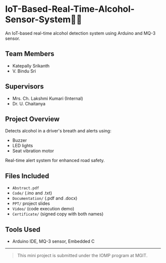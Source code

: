 # IoT-Based-Real-Time-Alcohol-Sensor-System🚗🔔

An IoT-based real-time alcohol detection system using Arduino and MQ-3 sensor.

## Team Members
- Katepally Srikanth  
- V. Bindu Sri 

## Supervisors
- Mrs. Ch. Lakshmi Kumari (Internal)  
- Dr. U. Chaitanya 

## Project Overview
Detects alcohol in a driver's breath and alerts using:
- Buzzer
- LED lights
- Seat vibration motor

Real-time alert system for enhanced road safety.

## Files Included
- `Abstract.pdf`
- `Code/` (.ino and .txt)
- `Documentation/` (.pdf and .docx)
- `PPT/` project slides
- `Video/` (code execution demo)
- `Certificate/` (signed copy with both names)

## Tools Used
- Arduino IDE, MQ-3 sensor, Embedded C

---

> This mini project is submitted under the IOMP program at MGIT.
